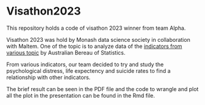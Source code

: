 # Visathon2023
This repository holds a code of visathon 2023 winner from team Alpha.

Visathon 2023 was hold by Monash data science society in collaboration with Maltem.
One of the topic is to analyze data of the [indicators from various topic](https://data.gov.au/data/dataset/fad540d4-7172-4a65-b51f-0b484120e2e3/resource/09c3d486-7835-4ed6-8686-cdb49c912447/download/progress_in_australian_regions_and_cities_2022_all_data.csv) by Australian Bereau of Statistics.

From various indicators, our team decided to try and study the psychological distress, life expectency and suicide rates to find a relationship with other indicators.

The brief result can be seen in the PDF file and the code to wrangle and plot all the plot in the presentation can be found in the Rmd file.
